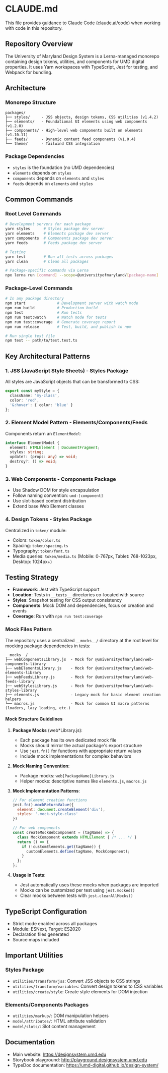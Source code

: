 # CLAUDE.md

This file provides guidance to Claude Code (claude.ai/code) when working with code in this repository.

## Repository Overview

The University of Maryland Design System is a Lerna-managed monorepo containing design tokens, utilities, and components for UMD digital properties. It uses Yarn workspaces with TypeScript, Jest for testing, and Webpack for bundling.

## Architecture

### Monorepo Structure
```
packages/
├── styles/     - JSS objects, design tokens, CSS utilities (v1.4.2)
├── elements/   - Foundational UI elements using web components (v1.2.0)
├── components/ - High-level web components built on elements (v1.10.11)
├── feeds/      - Dynamic content feed components (v1.0.4)
└── theme/      - Tailwind CSS integration
```

### Package Dependencies
- `styles` is the foundation (no UMD dependencies)
- `elements` depends on `styles`
- `components` depends on `elements` and `styles`
- `feeds` depends on `elements` and `styles`

## Common Commands

### Root Level Commands
```bash
# Development servers for each package
yarn styles      # Styles package dev server
yarn elements    # Elements package dev server
yarn components  # Components package dev server
yarn feeds       # Feeds package dev server

# Testing
yarn test        # Run all tests across packages
yarn clean       # Clean all packages

# Package-specific commands via Lerna
npx lerna run [command] --scope=@universityofmaryland/[package-name]
```

### Package-Level Commands
```bash
# In any package directory
npm start              # Development server with watch mode
npm run build          # Production build
npm test               # Run tests
npm run test:watch     # Watch mode for tests
npm run test:coverage  # Generate coverage report
npm run release        # Test, build, and publish to npm

# Run single test file
npm test -- path/to/test.test.ts
```

## Key Architectural Patterns

### 1. JSS (JavaScript Style Sheets) - Styles Package
All styles are JavaScript objects that can be transformed to CSS:
```typescript
export const myStyle = {
  className: 'my-class',
  color: 'red',
  '&:hover': { color: 'blue' }
};
```

### 2. Element Model Pattern - Elements/Components/Feeds
Components return an `ElementModel`:
```typescript
interface ElementModel {
  element: HTMLElement | DocumentFragment;
  styles: string;
  update?: (props: any) => void;
  destroy?: () => void;
}
```

### 3. Web Components - Components Package
- Use Shadow DOM for style encapsulation
- Follow naming convention: `umd-[component]`
- Use slot-based content distribution
- Extend base Web Element classes

### 4. Design Tokens - Styles Package
Centralized in `token/` module:
- Colors: `token/color.ts`
- Spacing: `token/spacing.ts`
- Typography: `token/font.ts`
- Media queries: `token/media.ts` (Mobile: 0-767px, Tablet: 768-1023px, Desktop: 1024px+)

## Testing Strategy

- **Framework**: Jest with TypeScript support
- **Location**: Tests in `__tests__` directories co-located with source
- **Styles**: Snapshot testing for CSS output consistency
- **Components**: Mock DOM and dependencies, focus on creation and events
- **Coverage**: Run with `npm run test:coverage`

### Mock Files Pattern

The repository uses a centralized `__mocks__/` directory at the root level for mocking package dependencies in tests:

```
__mocks__/
├── webComponentsLibrary.js  - Mock for @universityofmaryland/web-components-library
├── webElementsLibrary.js    - Mock for @universityofmaryland/web-elements-library
├── webFeedsLibrary.js       - Mock for @universityofmaryland/web-feeds-library
├── webStylesLibrary.js      - Mock for @universityofmaryland/web-styles-library
├── elements.js              - Legacy mock for basic element creation helpers
└── macros.js                - Mock for common UI macro patterns (loaders, lazy loading, etc.)
```

#### Mock Structure Guidelines

1. **Package Mocks** (web*Library.js):
   - Each package has its own dedicated mock file
   - Mocks should mirror the actual package's export structure
   - Use `jest.fn()` for functions with appropriate return values
   - Include mock implementations for complex behaviors

2. **Mock Naming Convention**:
   - Package mocks: `web[PackageName]Library.js`
   - Helper mocks: descriptive names like `elements.js`, `macros.js`

3. **Mock Implementation Patterns**:
   ```javascript
   // For element creation functions
   jest.fn().mockReturnValue({
     element: document.createElement('div'),
     styles: '.mock-style-class'
   })
   
   // For web components
   const createMockWebComponent = (tagName) => {
     class MockComponent extends HTMLElement { /* ... */ }
     return () => {
       if (!customElements.get(tagName)) {
         customElements.define(tagName, MockComponent);
       }
     };
   };
   ```

4. **Usage in Tests**:
   - Jest automatically uses these mocks when packages are imported
   - Mocks can be customized per test using `jest.mocked()`
   - Clear mocks between tests with `jest.clearAllMocks()`

## TypeScript Configuration

- Strict mode enabled across all packages
- Module: ESNext, Target: ES2020
- Declaration files generated
- Source maps included

## Important Utilities

### Styles Package
- `utilities/transform/jss`: Convert JSS objects to CSS strings
- `utilities/transform/variables`: Convert design tokens to CSS variables
- `utilities/create/style`: Create style elements for DOM injection

### Elements/Components Packages
- `utilities/markup/`: DOM manipulation helpers
- `model/attributes/`: HTML attribute validation
- `model/slots/`: Slot content management

## Documentation

- Main website: https://designsystem.umd.edu
- Storybook playground: http://playground.designsystem.umd.edu
- TypeDoc documentation: https://umd-digital.github.io/design-system/